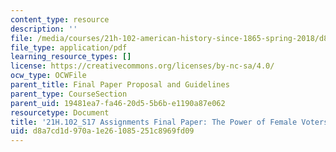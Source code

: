 ```yaml
---
content_type: resource
description: ''
file: /media/courses/21h-102-american-history-since-1865-spring-2018/d8a7cd1d970a1e261085251c8969fd09_MIT21H_102S18_Assignments_FinalPaperExample.pdf
file_type: application/pdf
learning_resource_types: []
license: https://creativecommons.org/licenses/by-nc-sa/4.0/
ocw_type: OCWFile
parent_title: Final Paper Proposal and Guidelines
parent_type: CourseSection
parent_uid: 19481ea7-fa46-20d5-5b6b-e1190a87e062
resourcetype: Document
title: '21H.102_S17 Assignments Final Paper: The Power of Female Voters'
uid: d8a7cd1d-970a-1e26-1085-251c8969fd09
---
```

